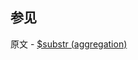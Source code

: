 ## 参见

原文 - [$substr (aggregation)]( https://docs.mongodb.com/manual/reference/operator/aggregation/substr/ )

